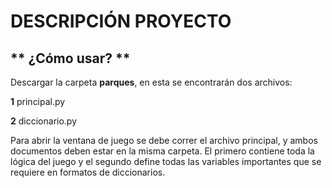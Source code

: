 # DESCRIPCIÓN PROYECTO

## ** ¿Cómo usar? **
Descargar la carpeta **parques**, en esta se encontrarán dos archivos:

  **1** principal.py
  
  **2** diccionario.py

Para abrir la ventana de juego se debe correr el archivo principal, y ambos documentos deben estar en la misma carpeta.
El primero contiene toda la lógica del juego y el segundo define todas las variables importantes que se requiere en formatos de diccionarios.


